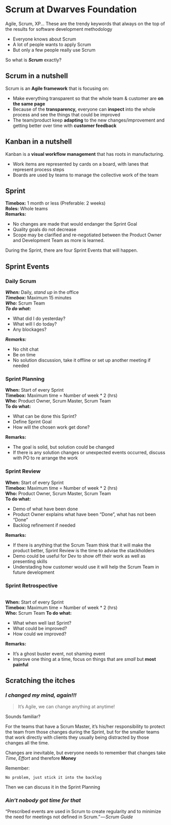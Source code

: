 # Scrum at Dwarves Foundation

Agile, Scrum, XP... These are the trendy keywords that always on the top of the results for software development methodology

- Everyone knows about Scrum
- A lot of people wants to apply Scrum
- But only a few people really use Scrum

So what is ***Scrum*** exactly?

## Scrum in a nutshell
Scrum is an **Agile framework** that is focusing on:
- Make everything transparent so that the whole team & customer are **on the same page**
- Because of the **transparency,** everyone can **inspect** into the whole process and see the things that could be improved
- The team/product keep **adapting** to the new changes/improvement and getting better over time with **customer feedback**

## Kanban in a nutshell
Kanban is a **visual workflow management** that has roots in manufacturing. 
- Work items are represented by cards on a board, with lanes that represent process steps
- Boards are used by teams to manage the collective work of the team

## Sprint

**Timebox:** 1 month or less (Preferable: 2 weeks)
<br>**Roles:** Whole teams
<br>**Remarks:**
- No changes are made that would endanger the Sprint Goal
- Quality goals do not decrease
- Scope may be clarified and re-negotiated between the Product Owner and Development Team as more is learned.

During the Sprint, there are four Sprint Events that will happen.

## Sprint Events
### **Daily Scrum**
***When:*** Daily, *stand up* in the office
<br> ***Timebox:*** Maximum 15 minutes
<br>***Who:*** Scrum Team
<br>***To do what:***
- What did I do yesterday?
- What will I do today?
- Any blockages?    

***Remarks:***
- No chit chat
- Be on time
- No solution discussion, take it offline or set up another meeting if needed

### **Sprint Planning**
**When:** Start of every Sprint
<br>**Timebox:** Maximum time = Number of week * 2 (hrs)
<br>**Who:** Product Owner, Scrum Master, Scrum Team
<br>**To do what:**
- What can be done this Sprint?
- Define Sprint Goal
- How will the chosen work get done?

**Remarks:**
- The goal is solid, but solution could be changed
- If there is any solution changes or unexpected events occurred, discuss with PO to re arrange the work

### **Sprint Review**
**When:** Start of every Sprint
<br>**Timebox:** Maximum time = Number of week * 2 (hrs)
<br>**Who:** Product Owner, Scrum Master, Scrum Team
<br>**To do what:**
- Demo of what have been done
- Product Owner explains what have been “Done”, what has not been “Done”
- Backlog refinement if needed

**Remarks:**
- If there is anything that the Scrum Team think that it will make the product better, Sprint Review is the time to advise the stackholders
- Demo could be useful for Dev to show off their work as well as presenting skills
- Understading how customer would use it will help the Scrum Team in future development

### **Sprint Retrospective**
<br>**When:** Start of every Sprint
<br>**Timebox:** Maximum time = Number of week * 2 (hrs)
<br>**Who:** Scrum Team
**To do what:**
- What when well last Sprint?
- What could be improved?
- How could we improved?

**Remarks:**
- It’s a ghost buster event, not shaming event
- Improve one thing at a time, focus on things that are *small* but **most painful**

## Scratching the itches
### ***I changed my mind, again!!!***
>It’s Agile, we can change anything at anytime!

Sounds familiar?

For the teams that have a Scrum Master, it’s his/her responsibility to protect the team from those changes during the Sprint, but for the smaller teams that work directly with clients they usually being distracted by those changes all the time.

Changes are inevitable, but everyone needs to remember that changes take *Time*, *Effort* and therefore **Money**

Remember:

    No problem, just stick it into the backlog

Then we can discuss it in the Sprint Planning

### ***Ain’t nobody got time for that***

“Prescribed events are used in Scrum to create regularity and to minimize the need for meetings not defined in Scrum.” — *Scrum Guide*